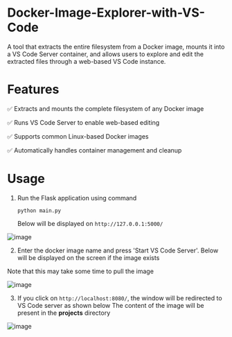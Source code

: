 # Docker-Image-Explorer-with-VS-Code
A tool that extracts the entire filesystem from a Docker image, mounts it into a VS Code Server container, and allows users to explore and edit the extracted files through a web-based VS Code instance.


# Features
✅ Extracts and mounts the complete filesystem of any Docker image

✅ Runs VS Code Server to enable web-based editing

✅ Supports common Linux-based Docker images

✅ Automatically handles container management and cleanup


# Usage

1. Run the Flask application using command

   ```
   python main.py
   ```

   Below will be displayed on `http://127.0.0.1:5000/`

  ![image](https://github.com/user-attachments/assets/953e22f7-1c44-4032-a2d2-f18410775de9)

2. Enter the docker image name and press 'Start VS Code Server'. Below will be displayed on the screen if the image exists

  Note that this may take some time to pull the image

  ![image](https://github.com/user-attachments/assets/8728e448-7004-4f0a-9e99-f1bd2a1757d9)


3. If you click on `http://localhost:8080/`, the window will be redirected to VS Code server as shown below
  The content of the image will be present in the **projects** directory

  ![image](https://github.com/user-attachments/assets/d9ec0ece-e37f-4cc1-ba2e-591aa09110c0)
